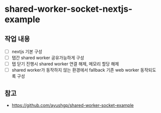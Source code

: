 # shared-worker-socket-nextjs-example
## 작업 내용
- [ ] nextjs 기본 구성
- [ ] 탭간 shared worker 공유가능하게 구성
- [ ] 탭 닫기 진행시 shared worker 연결 해제, 메모리 할당 해제
- [ ] shared worker가 동작하지 않는 환경에서 fallback 기존 web worker 동작되도록 구성

## 참고
- https://github.com/ayushgp/shared-worker-socket-example
